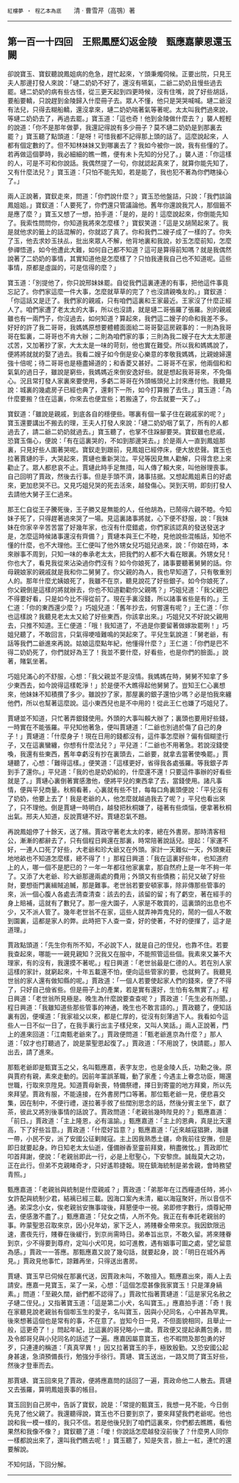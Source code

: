 

`紅樓夢 ‧ 程乙本為底`　　清 ‧ 曹雪芹（高鶚）著

* * *

## 第一百一十四回　王熙鳳歷幻返金陵　甄應嘉蒙恩還玉闕

卻說寶玉、寶釵聽說鳳姐病的危急，趕忙起來，ㄚ頭秉燭伺候。正要出院，只見王夫人那邊打發人來說：「璉二奶奶不好了，還沒有嚥氣，二爺二奶奶且慢些過去罷。璉二奶奶的病有些古怪，從三更天起到四更時候，沒有住嘴，說了好些胡話，要船要轎，只說趕到金陵歸入什麼冊子去。眾人不懂，他只是哭哭喊喊。璉二爺沒有法兒，只得去糊船轎，還沒拿來，璉二奶奶喘著氣等著呢。太太叫我們過來說，等璉二奶奶去了，再過去罷。」寶玉道：「這也奇！他到金陵做什麼去？」襲人輕輕的說道：「你不是那年做夢，我還記得說有多少冊子？莫不璉二奶奶是到那裏去罷？」寶玉聽了點頭道：「是呀！可惜我都不記得那上頭的話了。這麼說起來，人都有個定數的了。但不知林妹妹又到哪裏去了？我如今被你一說，我有些懂的了。若再做這個夢時，我必細細的瞧一瞧，便有未卜先知的分兒了。」襲人道：「你這樣的人，可是不可和你說話。我偶然提了一句，你就認起真來了，就算你能先知了，又有什麼法兒？」寶玉道：「只怕不能先知，若是能了，我也犯不著為你們瞎操心了。」

兩人正說著，寶釵走來，問道：「你們說什麼？」寶玉恐他盤詰，只說：「我們談論鳳姐姐。」寶釵道：「人要死了，你們還只管議論他。舊年你還說我咒人，那個籤不是應了麼？」寶玉又想了一想，拍手道：「是的，是的！這麼說起來，你倒能先知了。我索性問問你，你知道我將來怎麼樣？」寶釵笑道：「這是又胡鬧起來了。我是就他求的籤上的話混解的，你就認了真了。你和我們二嫂子成了一樣的了。你失了玉，他去求妙玉扶乩，批出來眾人不解，他背地裏和我說，妙玉怎麼前知，怎麼參禪悟道，如今他遭此大難，如何自己都不知道？這可是算得前知嗎？就是我偶然說著了二奶奶的事情，其實知道他是怎麼樣了？只怕我連我自己也不知道呢。這些事情，原都是虛誕的，可是信得的麼？」

寶玉道：「別提他了，你只說邢妹妹罷。自從我們這裏連連的有事，把他這件事竟忘記了。你們家這麼一件大事，怎麼就草草的完了？也沒請親喚友的。」寶釵道：「你這話又是迂了。我們家的親戚，只有咱們這裏和王家最近。王家沒了什麼正經人了。咱們家遭了老太太的大事，所以也沒請，就是璉二哥張羅了張羅。別的親戚雖也有一兩門子，你沒過去，如何知道？算起來，我們這二嫂子的命和我差不多。好好的許了我二哥哥，我媽媽原想要體體面面給二哥哥娶這房親事的：一則為我哥哥在監裏，二哥哥也不肯大辦；二則為咱們家的事；三則為我二嫂子在大太太那邊忒苦，又加著抄了家，大太太是一味的苛刻，他也實在難受。所以我和媽媽說了，便將將就就的娶了過去。我看二嫂子如今倒是安心樂意的孝敬我媽媽，比親媳婦還強十倍呢；待二哥哥也是極盡婦道的；和香菱又甚好。二哥哥不在家，他兩個和和氣氣的過日子，雖說是窮些，我媽媽近來倒安逸好些。就是想起我哥哥來，不免傷心。況且常打發人家裏來要使用，多虧二哥哥在外頭帳頭兒上討來應付他。我聽見說：城裏的幾處房子已經也典了，還剩下一所，如今打算搬了去住。」寶玉道：「為什麼要搬？住在這裏，你來去也便宜些；若搬遠了，你去就要一天了。」

寶釵道：「雖說是親戚，到底各自的穩便些。哪裏有個一輩子住在親戚家的呢？」寶玉還要講出不搬去的理，王夫人打發人來說：「璉二奶奶咽了氣了，所有的人都過去了，請二爺二奶奶就過去。」寶玉聽了，也掌不住跺腳要哭。寶釵雖也悲戚，恐寶玉傷心，便說：「有在這裏哭的，不如到那邊哭去。」於是兩人一直到鳳姐那裏，只見好些人圍著哭呢。寶釵走到跟前，見鳳姐已經停床，便大放悲聲。寶玉也拉著賈璉的手，大哭起來，賈璉也重新哭泣。平兒等因見無人勸解，只得含悲上來勸止了。眾人都悲哀不止。賈璉此時手足無措，叫人傳了賴大來，叫他辦理喪事。自己回明了賈政，然後去行事。但是手頭不濟，諸事拮据。又想起鳳姐素日的好處來，更加悲哭不已。又見巧姐兒哭的死去活來，越發傷心。哭到天明，即刻打發人去請他大舅子王仁過來。

那王仁自從王子騰死後，王子勝又是無能的人，任他胡為，已鬧得六親不睦。今知妹子死了，只得趕著過來哭了一場。見這裏諸事將就，心下便不舒服，說：「我妹妹在你家辛辛苦苦當了好幾年家，也沒有什麼錯處，你們家該認真的發送發送才是，怎麼這時候諸事還沒有齊備？」賈璉本與王仁不睦，見他說些混帳話，知他不懂的什麼，也不大理他。王仁便叫了他外甥女兒巧姐兒過來，說：「你娘在時，本來辦事不周到，只知一味的奉承老太太，把我們的人都不大看在眼裏。外甥女兒！你也大了，看見我從來沾染過你們沒有？如今你娘死了，諸事要聽著舅舅的話。你母親娘家的親戚就是我和你二舅舅了。你父親的為人，我也早知道了，只有敬重別人的。那年什麼尤姨娘死了，我雖不在京，聽見說花了好些銀子。如今你娘死了，你父親倒是這樣的將就辦去，你也不知道勸勸你父親嗎？」巧姐兒道：「我父親巴不得要好看，只是如今比不得從前了。現在手裏沒錢，所以諸事省些是有的。」王仁道：「你的東西還少麼？」巧姐兒道：「舊年抄去，何嘗還有呢？」王仁道：「你也這樣說？我聽見老太太又給了好些東西，你該拿出來。」巧姐兒又不好說父親用去，只推不知道。王仁便道：「哦！我知道了，不過是你要留著做嫁妝罷咧！」巧姐兒聽了，不敢回言，只氣得哽噎難鳴的哭起來了。平兒生氣說道：「舅老爺，有話等我們二爺進來再說。姑娘這麼點年紀，他懂得什麼？」王仁道：「你們是巴不得二奶奶死了，你們就好為王了！我並不要什麼，好看些，也是你們的臉面。」說著，賭氣坐著。

巧姐兒滿心的不舒服，心想：「我父親並不是沒情。我媽媽在時，舅舅不知拿了多少東西去，如今說得這樣乾淨！」於是便不大瞧得起他舅舅了。豈知王仁心裏想來，他妹妹不知積攢了多少。雖說抄了家，那屋裏的銀子還怕少嗎？必是怕我來纏他們，所以也幫著這麼說。這小東西兒也是不中用的！從此王仁也嫌了巧姐兒了。

賈璉並不知道，只忙著弄銀錢使用。外頭的大事叫賴大辦了；裏頭也要用好些錢，一時實在不能張羅。平兒知他著急，便叫賈璉道：「二爺也別過於傷了自己的身子！」賈璉道：「什麼身子！現在日用的錢都沒有，這件事怎麼辦？偏有個糊塗行子，又在這裏蠻纏，你想有什麼法兒？」平兒道：「二爺也不用著急。若說沒錢使喚，我還有些東西，舊年幸虧沒有抄在裏頭去，二爺要，就拿去當著使喚罷。」賈璉聽了，心想：「難得這樣。」便笑道：「這樣更好，省得我各處張羅。等我銀子弄到手了還你。」平兒道：「我的也是奶奶給的，什麼還不還！只要這件事辦的好看些就是了。」賈璉心裏倒著實感激他，便將平兒的東西拿了去，當錢使用。諸凡事情，便與平兒商量。秋桐看著，心裏就有些不甘，每每口角裏頭便說：「平兒沒有了奶奶，他要上去了！我是老爺的人，他怎麼就越過我去了呢？」平兒也看出來了，只不理他。倒是賈璉一時明白，越發把秋桐嫌了，碰著有些煩惱，便拿著秋桐出氣。邢夫人知道，反說賈璉不好。賈璉忍氣不題。

再說鳳姐停了十餘天，送了殯。賈政守著老太太的孝，總在外書房。那時清客相公，漸漸的都辭去了，只有個程日興還在那裏，時常陪著說話兒。提起：「家運不好，一連人口死了好些，大老爺和珍大爺又在外頭。家計一天難似一天，外頭東莊地地畝也不知道怎麼樣，總不得了！」那程日興道：「我在這裏好些年，也知道府上的人，哪一個不是肥已的？一年一年都往他家裏拿，那自然府上是一年不夠一年了。又添了大老爺、珍大爺那邊兩處的費用；外頭又有些債務；前兒又破了好些財，要想衙門裏緝賊追贓，那是難事。老世翁若要安頓家事，除非傳那些管事的來，派一個心腹人各處去清查清查：該去的去，該留的留；有了虧空，著在經手的身上賠補，這就有了數兒了。那一座大園子，人家是不敢買的，這裏頭的出息也不少，又不派人管了。幾年老世翁不在家，這些人就弄神弄鬼兒的，鬧的一個人不敢到園裏，這都是家人的弊。此時把下人查一查，好的使著，不好的便攆了，這才是道理。」

賈政點頭道：「先生你有所不知，不必說下人，就是自己的侄兒，也靠不住。若要我查起來，哪能一一親見親知？況我又在服中，不能照管這些個。我素來又兼不大理家，有的沒有，我還摸不著呢。」程日興道：「老世翁最是仁德的人。若在別人家這樣的家計，就窮起來，十年五載還不怕，便向這些管家的要，也就夠了。我聽見世翁的家人還有做知縣的呢。」賈政道：「一個人若要使起家人們的錢來，便了不得了，只好自己儉省些。但是冊子上的產業，若是實有還好，生怕有名無實了。」程日興道：「老世翁所見極是。晚生為什麼說要查查呢？」賈政道：「先生必有所聞。」程日興道：「我雖知道些那些管事的神通，晚生也不敢言語的。」賈政聽了，便知話裏有因，便嘆道：「我家祖父以來，都是仁厚的，從沒有刻薄過下人。我看如今這些人一日不似一日了，在我手裏行出主子樣兒來，又叫人笑話。」兩人正說著，門上的進來回道：「江南甄老爺來了。」賈政便問道：「甄老爺進京為什麼？」那人道：「奴才也打聽過了，說是蒙聖恩起復了。」賈政道：「不用說了，快請罷。」那人出去，請了進來。

那甄老爺即是甄寶玉之父，名叫甄應嘉，表字友忠，也是金陵人氏，功勳之後。原與賈府有親，素來走動的。因前年罣誤革職，動了家產；今遇主上眷念功臣，賜還世職，行取來京陞見。知道賈母新喪，特備祭禮，擇日到寄靈的地方拜奠，所以先來拜望。賈政有服，不能遠接，在外書房門口等著。那位甄老爺一見，便悲喜交集，因在制中，不便行禮，遂拉著手敘了些闊別思念的話，然後分賓主坐下，獻了茶，彼此又將別後事情的話說了。賈政問道：「老親翁幾時陛見的？」甄應嘉道：「前日。」賈政道：「主上隆恩，必有溫諭。」甄應嘉道：「主上的恩典，真是比天還高，下了好些旨意。」賈政道：「什麼好旨意？」甄應嘉道：「近來越寇猖獗，海疆一帶，小民不安，派了安國公征剿賊寇。主上因我熟悉土疆，命我前往安撫，但是即日就要起身。昨日知老太太仙逝，僅備辦香至靈前拜奠，稍盡微忱。」賈政即忙叩首拜謝，便說：「老親翁即此一行，必是上慰聖心，下安黎庶。誠哉莫大之功，正在此行。但弟不克親睹奇才，只好遙聆捷報。現在鎮海統制是弟舍親，會時務望青照。」

甄應嘉道：「老親翁與統制是什麼親戚？」賈政道：「弟那年在江西糧道任時，將小女許配與統制少君，結褵已經三載。因海口案內未清，繼以海寇聚奸，所以音信不通。弟深念小女，俟老親翁安撫事竣後，拜懇便中一視。弟即修字數行，煩尊紀帶去，便感激不盡了。」甄應嘉道：「兒女之情，人所不免。我正在有奉託老親翁的事。昨蒙聖恩召取來京，因小兒年幼，家下乏人，將賤眷全帶來京。我因欽限迅速，晝夜先行，賤眷在後緩行，到京尚需時日。弟奉旨出京，不敢久留。將來賤眷到京，少不得要到尊府，定叫小犬叩見，如可進教，遇有姻事可圖之處，望乞留意為感。」賈政一一答應。那甄應嘉又說了幾句話，就要起身，說：「明日在城外再見。」賈政見他事忙，諒難再坐，只得送出書房。

賈璉、寶玉早已伺候在那裏代送，因賈政未叫，不敢擅入。甄應嘉出來，兩人上去請安。應嘉一見寶玉，呆了一呆，心想：「這個怎麼甚像我家寶玉！只是渾身縞素。」問道：「至親久闊，爺們都不認得了。」賈政忙指著賈璉道：「這是家兄名赦之子璉二侄兒。」又指著寶玉道：「這是第二小犬，名叫寶玉。」應嘉拍手道：「奇！我在家聽見說老親翁有個啣玉生的愛子，名叫寶玉，因與小兒同名，心中甚為罕異。後來想著這個也是常有的事，不在意了。豈知今日一見，不但面貌相同，且舉止一般，這更奇了！」問起年紀，比這裏的哥兒略小一歲。賈政便又提起承薦包勇，問及令郎哥兒與小兒同名的話述了一遍。應嘉因屬意寶玉，也不暇問及那包勇的好歹，只連連的稱道：「真真罕異！」因又拉著寶玉的手，極致殷勤。又恐安國公起身甚速，急須預備長行，勉強分手徐行。賈璉、寶玉送出，一路又問了寶玉好些，然後才登車而去。

那賈璉、寶玉回來見了賈政，便將應嘉問的話回了一遍，賈政命他二人散去。賈璉又去張羅，算明鳳姐喪事的帳目。

寶玉回到自己房中，告訴了寶釵，說是：「常提的甄寶玉，我想一見不能，今日倒先見了他父親了。我還聽得說，寶玉也不日要到京了，要來拜望我們老爺呢。他也說和我一模一樣的，我只不信。若是他後兒到了咱們這裏來，你們都去瞧瞧，看他果然和我像不像？」寶釵聽了道：「噯！你說話怎麼越發沒前後了？什麼男人同你一樣都說出來了，還叫我們瞧去呢！」寶玉聽了，知是失言，臉上一紅，連忙的還要解說。

不知何話，下回分解。

* * *

